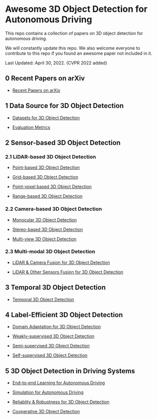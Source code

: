 # Awesome 3D Object Detection for Autonomous Driving

This repo contains a collection of papers on 3D object detection for autonomous driving.

We will constantly update this repo. We also welcome everyone to contribute to this repo if you found an awesome paper not included in it.

Last Updated: April 30, 2022. (CVPR 2022 added)

## 0 Recent Papers on arXiv

- [Recent Papers on arXiv](Docs/All/recent.md)

## 1 Data Source for 3D Object Detection

- [Datasets for 3D Object Detection](Docs/Data/datasets.md)

- [Evaluation Metrics](Docs/Data/metric.md)

## 2 Sensor-based 3D Object Detection

### 2.1 LiDAR-based 3D Object Detection

- [Point-based 3D Object Detection](Docs/Sensor/LiDAR/point_view.md)

- [Grid-based 3D Object Detection](Docs/Sensor/LiDAR/volumetric_view.md)

- [Point-voxel based 3D Object Detection](Docs/Sensor/LiDAR/mixed_views.md)

- [Range-based 3D Object Detection](Docs/Sensor/LiDAR/range_view.md)

### 2.2 Camera-based 3D Object Detection

- [Monocular 3D Object Detection](Docs/Sensor/Camera/monocular.md)

- [Stereo-based 3D Object Detection](Docs/Sensor/Camera/stereo.md)

- [Multi-view 3D Object Detection](Docs/Sensor/Camera/multicameras.md)

### 2.3 Multi-modal 3D Object Detection

- [LiDAR & Camera Fusion for 3D Object Detection](Docs/Sensor/MultiModal/lidar_and_camera.md)

- [LiDAR & Other Sensors Fusion for 3D Object Detection](Docs/Sensor/MultiModal/other_sensors.md)

## 3 Temporal 3D Object Detection

- [Temporal 3D Object Detection](Docs/Sequential/sequential.md)

## 4 Label-Efficient 3D Object Detection

- [Domain Adaptation for 3D Object Detection](Docs/Learning/domain_adaptation.md)

- [Weakly-supervised 3D Object Detection](Docs/Learning/weak_learning.md)

- [Semi-supervised 3D Object Detection](Docs/Learning/semi_learning.md)

- [Self-supervised 3D Object Detection](Docs/Learning/self_learning.md)

## 5 3D Object Detection in Driving Systems

- [End-to-end Learning for Autonomous Driving](Docs/Applications/system.md)

- [Simulation for Autonomous Driving](Docs/Applications/simulation.md)

- [Reliablity & Robustness for 3D Object Detection](Docs/Applications/reliability.md)

- [Cooperative 3D Object Detection](Docs/Applications/cooperative_perception.md)
